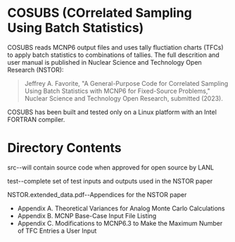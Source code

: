 # COSUBS (COrrelated Sampling Using Batch Statistics)

COSUBS reads MCNP6 output files and uses tally fluctiation charts
(TFCs) to apply batch statistics to combinations of tallies.
The full descrition and user manual is published in 
Nuclear Science and Technology Open Research (NSTOR):

> Jeffrey A. Favorite, "A General-Purpose Code for Correlated Sampling Using
> Batch Statistics with MCNP6 for Fixed-Source Problems,"
> Nuclear Science and Technology Open Research, submitted (2023).

COSUBS has been built and tested only on a Linux platform with an Intel
FORTRAN compiler.

# Directory Contents

src--will contain source code when approved for open source by LANL

test--complete set of test inputs and outputs used in the NSTOR paper

NSTOR.extended_data.pdf--Appendices for the NSTOR paper
- Appendix A. Theoretical Variances for Analog Monte Carlo Calculations
- Appendix B. MCNP Base-Case Input File Listing
- Appendix C. Modifications to MCNP6.3 to Make the Maximum Number of TFC Entries a User Input

